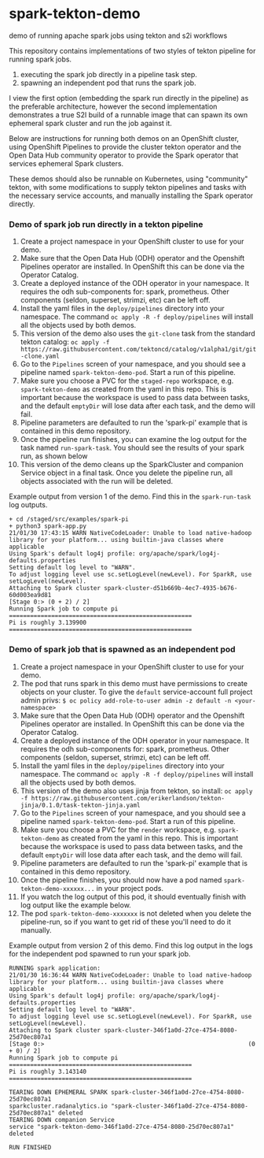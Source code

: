 # spark-tekton-demo

demo of running apache spark jobs using tekton and s2i workflows

This repository contains implementations of two styles of tekton pipeline for running spark jobs.
1. executing the spark job directly in a pipeline task step.
1. spawning an independent pod that runs the spark job.

I view the first option (embedding the spark run directly in the pipeline) as the preferable architecture,
however the second implementation demonstrates a true S2I build of a runnable image that can spawn its own ephemeral
spark cluster and run the job against it.

Below are instructions for running both demos on an OpenShift cluster,
using OpenShift Pipelines to provide the cluster tekton operator and
the Open Data Hub community operator to provide the Spark operator that services ephemeral Spark clusters.

These demos should also be runnable on Kubernetes, using "community" tekton,
with some modifications to supply tekton pipelines and tasks with the necessary service accounts,
and manually installing the Spark operator directly.

### Demo of spark job run directly in a tekton pipeline

1. Create a project namespace in your OpenShift cluster to use for your demo.
1. Make sure that the Open Data Hub (ODH) operator and the Openshift Pipelines operator are installed. In OpenShift this can be done via the Operator Catalog.
1. Create a deployed instance of the ODH operator in your namespace. It requires the odh sub-components for: spark, prometheus. Other components (seldon, superset, strimzi, etc) can be left off.
1. Install the yaml files in the `deploy/pipelines` directory into your namespace. The command `oc apply -R -f deploy/pipelines` will install all the objects used by both demos.
1. This version of the demo also uses the `git-clone` task from the standard tekton catalog: `oc apply -f https://raw.githubusercontent.com/tektoncd/catalog/v1alpha1/git/git-clone.yaml`
1. Go to the `Pipelines` screen of your namespace, and you should see a pipeline named `spark-tekton-demo-pod`. Start a run of this pipeline.
1. Make sure you choose a PVC for the `staged-repo` workspace, e.g. `spark-tekton-demo` as created from the yaml in this repo. This is important because the workspace is used to pass data between tasks, and the default `emptyDir` will lose data after each task, and the demo will fail.
1. Pipeline parameters are defaulted to run the 'spark-pi' example that is contained in this demo repository.
1. Once the pipeline run finishes, you can examine the log output for the task named `run-spark-task`. You should see the results of your spark run, as shown below
1. This version of the demo cleans up the SparkCluster and companion Service object in a final task. Once you delete the pipeline run, all objects associated with the run will be deleted.

Example output from version 1 of the demo.
Find this in the `spark-run-task` log outputs.
```
+ cd /staged/src/examples/spark-pi
+ python3 spark-app.py
21/01/30 17:43:15 WARN NativeCodeLoader: Unable to load native-hadoop library for your platform... using builtin-java classes where applicable
Using Spark's default log4j profile: org/apache/spark/log4j-defaults.properties
Setting default log level to "WARN".
To adjust logging level use sc.setLogLevel(newLevel). For SparkR, use setLogLevel(newLevel).
Attaching to Spark cluster spark-cluster-d51b669b-4ec7-4935-b676-60d003ea9d81
[Stage 0:> (0 + 2) / 2] 
Running Spark job to compute pi
====================================================
Pi is roughly 3.139900
====================================================
```

### Demo of spark job that is spawned as an independent pod

1. Create a project namespace in your OpenShift cluster to use for your demo.
1. The pod that runs spark in this demo must have permissions to create objects on your cluster. To give the `default` service-account full project admin privs: `$ oc policy add-role-to-user admin -z default -n <your-namespace>`
1. Make sure that the Open Data Hub (ODH) operator and the Openshift Pipelines operator are installed. In OpenShift this can be done via the Operator Catalog.
1. Create a deployed instance of the ODH operator in your namespace. It requires the odh sub-components for: spark, prometheus. Other components (seldon, superset, strimzi, etc) can be left off.
1. Install the yaml files in the `deploy/pipelines` directory into your namespace. The command `oc apply -R -f deploy/pipelines` will install all the objects used by both demos.
1. This version of the demo also uses jinja from tekton, so install: `oc apply -f https://raw.githubusercontent.com/erikerlandson/tekton-jinja/0.1.0/task-tekton-jinja.yaml`
1. Go to the `Pipelines` screen of your namespace, and you should see a pipeline named `spark-tekton-demo-pod`. Start a run of this pipeline.
1. Make sure you choose a PVC for the `render` workspace, e.g. `spark-tekton-demo` as created from the yaml in this repo. This is important because the workspace is used to pass data between tasks, and the default `emptyDir` will lose data after each task, and the demo will fail.
1. Pipeline parameters are defaulted to run the 'spark-pi' example that is contained in this demo repository.
1. Once the pipeline finishes, you should now have a pod named `spark-tekton-demo-xxxxxx...` in your project pods.
1. If you watch the log output of this pod, it should eventually finish with log output like the example below.
1. The pod `spark-tekton-demo-xxxxxxx` is not deleted when you delete the pipeline-run, so if you want to get rid of these you'll need to do it manually.

Example output from version 2 of this demo.
Find this log output in the logs for the independent pod spawned to run your spark job.
```
RUNNING spark application:
21/01/30 16:36:44 WARN NativeCodeLoader: Unable to load native-hadoop library for your platform... using builtin-java classes where applicable
Using Spark's default log4j profile: org/apache/spark/log4j-defaults.properties
Setting default log level to "WARN".
To adjust logging level use sc.setLogLevel(newLevel). For SparkR, use setLogLevel(newLevel).
Attaching to Spark cluster spark-cluster-346f1a0d-27ce-4754-8080-25d70ec807a1
[Stage 0:>                                                          (0 + 0) / 2]
Running Spark job to compute pi
====================================================
Pi is roughly 3.143140
====================================================

TEARING DOWN EPHEMERAL SPARK spark-cluster-346f1a0d-27ce-4754-8080-25d70ec807a1
sparkcluster.radanalytics.io "spark-cluster-346f1a0d-27ce-4754-8080-25d70ec807a1" deleted
TEARING DOWN companion Service
service "spark-tekton-demo-346f1a0d-27ce-4754-8080-25d70ec807a1" deleted

RUN FINISHED
```
